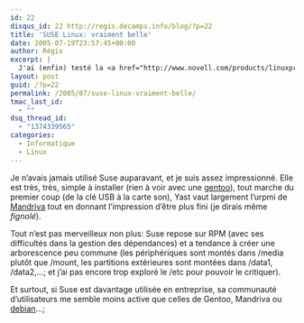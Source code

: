 ```yaml
---
id: 22
disqus_id: 22 http://regis.decamps.info/blog/?p=22
title: 'SUSE Linux: vraiment belle'
date: 2005-07-19T23:57:45+00:00
author: Régis
excerpt: |
  J'ai (enfin) testé la <a href="http://www.novell.com/products/linuxprofessional/">Suse 9.3</a>.
layout: post
guid: /?p=22
permalink: /2005/07/suse-linux-vraiment-belle/
tmac_last_id:
  - ""
dsq_thread_id:
  - "1374339565"
categories:
  - Informatique
  - Linux
---
```

Je n’avais jamais utilisé Suse auparavant, et je suis assez impressionné. Elle est très, très, simple à installer (rien à voir avec une [gentoo](http://www.gentoo.org)), tout marche du premier coup (de la clé USB à la carte son), Yast vaut largement l’urpmi de [Mandriva](http://www.Mandriva.com) tout en donnant l’impression d’être plus fini (je dirais même _fignolé_).

Tout n’est pas merveilleux non plus: Suse repose sur RPM (avec ses difficultés dans la gestion des dépendances) et a tendance à créer une arborescence peu commune (les périphériques sont montés dans /media plutôt que /mount, les partitions extérieures sont montées dans /data1, /data2,…; et j’ai pas encore trop exploré le /etc pour pouvoir le critiquer).

Et surtout, si Suse est davantage utilisée en entreprise, sa communauté d’utilisateurs me semble moins active que celles de Gentoo, Mandriva ou [debian](http://www.debian.org)…;
